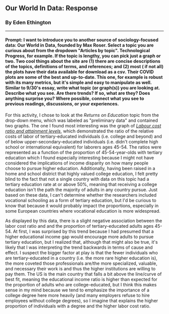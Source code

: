 ## Our World In Data: Response

### By Eden Ethington
---

#### Prompt: I want to introduce you to another source of sociology-focused data: Our World in Data, founded by Max Roser. Select a topic you are curious about from the dropdown "Articles by topic". Technological Progress, for example. If the topic is lengthy, you can pick just a graph or two. Two cool things about the site are (1) there are concise descriptions of the topics, definitions of terms, and references; and (2) most ( if not all) the plots have their data available for download as a csv. Their COVID plots are some of the best and up-to-date. This one, for example is robust with its many metrics, but it's simple and easy to manipulate as well. Similar to 9/30's essay, write what topic (or graph(s)) you are looking at. Describe what you see. Are there trends? If so, what are they? Does anything surprise you? Where possible, connect what you see to previous readings, discussions, or your experiences.

For this activity, I chose to look at the *Returns on Education* topic from the drop-down menu, which was labeled as "preliminary data" and contained two graphs. The one I found most interesting was the graph of [*Labour cost ratio and attainment levels*](https://ourworldindata.org/returns-to-education), which demonstrated the ratio of the relative costs of labor of tertiary-educated individuals (i.e. college and beyond) and of below upper-secondary-educated individuals (i.e. didn't complete high school or international equivalent) for laborers ages 45-54. The ratios were represented as a function of the proportion of 45-54-year-olds with tertiary education which I found especially interesting because I might not have considered the implications of income disparity on how many people choose to pursue higher education. Additionally, having been raised in a home and school district that highly valued college education, I felt pretty blind to the fact that not a single country with data on this topic had a tertiary education rate at or above 50%, meaning that receiving a college education isn't the path the majority of adults in any country pursue. Just based on these data, I can't determine whether the researchers included vocational schooling as a form of tertiary education, but I'd be curious to know that because it would probably impact the proportions, especially in some European countries where vocational education is more widespread.

As displayed by this data, there is a slight negative association between the labor cost ratio and and the proportion of tertiary-educated adults ages 45-54. At first, I was surprised by this trend because I had presumed that a higher educational income gap would encourage more adults to pursue tertiary education, but I realized that, although that might also be true, it's likely that I was interpreting the trend backwards in terms of cause and effect. I suspect the bigger factor at play is that the fewer individuals who are tertiary-educated in a country (i.e. the more rare higher education is), the more coveted those professionals are/the more specialized, valuable, and necessary their work is and thus the higher institutions are willing to pay them. The US is the main country that falls a bit above the line/curve of best fit, meaning the educational income ratio is higher than expected for the proportion of adults who are college-educated, but I think this makes sense in my mind because we tend to emphasize the importance of a college degree here more heavily (and many employers refuse to hire employees without college degrees), so I imagine that explains the higher proportion of individuals with a degree and the higher labor cost ratio.
